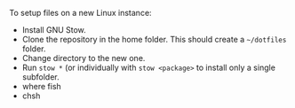 To setup files on a new Linux instance:

- Install GNU Stow.
- Clone the repository in the home folder.
  This should create a `~/dotfiles` folder.
- Change directory to the new one.
- Run `stow *` (or individually with `stow <package>` to install only a single subfolder.
- where fish
- chsh
